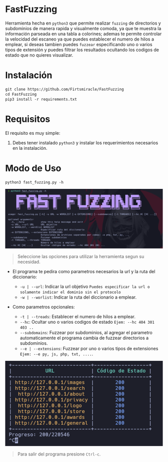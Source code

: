 # FastFuzzing

Herramienta hecha en `python3` que permite realizar `fuzzing` de directorios y subdominios de manera rapida y visualmente comoda, ya que te muestra la información parseada en una tabla a colorines; ademas te permite controlar la velocidad del escaneo ya que puedes establecer el numero de hilos a emplear, si deseas tambien puedes `fuzzear` especificando uno o varios tipos de extensión y puedes filtrar los resultados ocultando los codigos de estado que no quieres visualizar.

# Instalación

```
git clone https://github.com/Firtsmiracle/FastFuzzing
cd FastFuzzing
pip3 install -r requirements.txt
```

# Requisitos

El requisito es muy simple:

1. Debes tener instalado `python3` y instalar los requerimientos necesarios en la instalación.

# Modo de Uso

```
python3 fast_fuzzing.py -h
```
![](https://github.com/Firtsmiracle/FastFuzzing/blob/main/Images/fuzz1.PNG)

> Seleccione las opciones para utilizar la herramienta segun su necesidad.

 * El programa te pedira como parametros necesarios la url y la ruta del diccionario:

    - `-u | --url`: Indicar la url objetivo `Puedes especificar la url o solamente indicar el dominio sin el protocolo`
    - `-w | --worlist`: Indicar la ruta del diccionario a emplear.

 * Como parametros opcionales:

    - `-t | --treads`: Establecer el numero de hilos a emplear.
    - `--hc`: Ocultar uno o varios codigos de estado `Ejem: --hc 404 301 403 ..`
    - `--subdomains`: Fuzzear por subdominios, al agregar el parametro automaticamente el programa cambia de fuzzear directorios a subdominios.
    - `--e | --extensions`: Fuzzear por uno o varios tipos de extensiones `Ejem: --e py, js, php, txt, ....`.
 
![](https://github.com/Firtsmiracle/FastFuzzing/blob/main/Images/fuzz2.PNG)

> Para salir del programa presione `Ctrl-c`.


